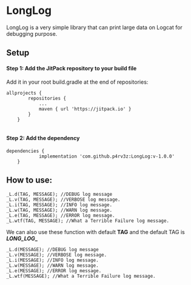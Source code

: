 # LongLog
LongLog is a very simple library that can print large data on Logcat for debugging purpose.

## Setup
#### Step 1:  Add the JitPack repository to your build file  
Add it in your root build.gradle at the end of repositories:
```
allprojects {
		repositories {
			...
			maven { url 'https://jitpack.io' }
		}
	}
  
```
#### Step 2:  Add the dependency
```
dependencies {
	        implementation 'com.github.p4rv3z:LongLog:v-1.0.0'
	}
```

## How to use:
```
_L.d(TAG, MESSAGE); //DEBUG log message
_L.v(TAG, MESSAGE); //VERBOSE log message.
_L.i(TAG, MESSAGE); //INFO log message.
_L.w(TAG, MESSAGE); //WARN log message.
_L.e(TAG, MESSAGE); //ERROR log message.
_L.wtf(TAG, MESSAGE); //What a Terrible Failure log message.
```
We can also use these function with default **TAG** and the default TAG is **_LONG_LOG__**
```
_L.d(MESSAGE); //DEBUG log message
_L.v(MESSAGE); //VERBOSE log message.
_L.i(MESSAGE); //INFO log message.
_L.w(MESSAGE); //WARN log message.
_L.e(MESSAGE); //ERROR log message.
_L.wtf(MESSAGE); //What a Terrible Failure log message.
```
